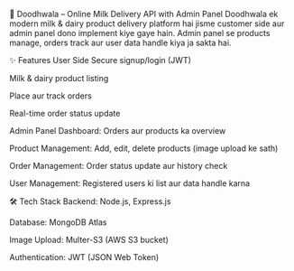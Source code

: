 🥛 Doodhwala – Online Milk Delivery API with Admin Panel
Doodhwala ek modern milk & dairy product delivery platform hai jisme customer side aur admin panel dono implement kiye gaye hain. Admin panel se products manage, orders track aur user data handle kiya ja sakta hai.

✨ Features
User Side
Secure signup/login (JWT)

Milk & dairy product listing

Place aur track orders

Real-time order status update

Admin Panel
Dashboard: Orders aur products ka overview

Product Management: Add, edit, delete products (image upload ke sath)

Order Management: Order status update aur history check

User Management: Registered users ki list aur data handle karna

🛠 Tech Stack
Backend: Node.js, Express.js

Database: MongoDB Atlas

Image Upload: Multer-S3 (AWS S3 bucket)

Authentication: JWT (JSON Web Token)
